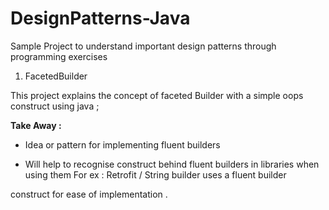 # DesignPatterns-Java

Sample Project to understand important design patterns through programming exercises

1) FacetedBuilder

This project explains the concept of faceted Builder with a simple oops construct using java ;

**Take Away :**

* Idea or pattern for implementing fluent builders

* Will help to recognise construct behind fluent builders in libraries when using them For ex : Retrofit / String builder uses a fluent builder

construct for ease of implementation .
